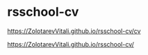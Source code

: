 # rsschool-cv
https://ZolotarevVitali.github.io/rsschool-cv/cv 

https://ZolotarevVitali.github.io/rsschool-cv/ 
